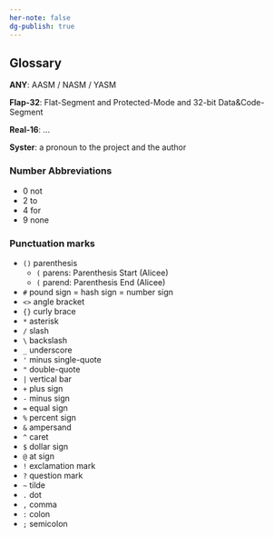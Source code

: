 ```yaml
---
her-note: false
dg-publish: true
---
```



## Glossary

**ANY**: AASM / NASM / YASM

**Flap-32**: Flat-Segment and Protected-Mode and 32-bit Data&Code-Segment

**Real-16**: ...

**Syster**: a pronoun to the project and the author

### Number Abbreviations

- 0 not
- 2 to
- 4 for
- 9 none

### Punctuation marks

- `()`	parenthesis
	- `(` parens: Parenthesis Start (Alicee)
	- `(` parend: Parenthesis End (Alicee)
- `#` 	pound sign = hash sign = number sign
- `<>` 	angle bracket 
- `{}`	curly brace
- `*`	asterisk
- `/`	slash 
- `\` 	backslash
- `_`	underscore
- `'`	minus single-quote
- `"`	double-quote
- `|`	vertical bar
- `+`	plus sign
- `-`	minus sign
- `=`	equal sign
- `%`	percent sign
- `&`	ampersand
- `^`	caret
- `$`	dollar sign
- `@`	at sign
- `!`	exclamation mark
- `?`	question mark
- `~`	tilde
- `.`	dot
- `,`	comma
- `:`	colon
- `;`	semicolon
